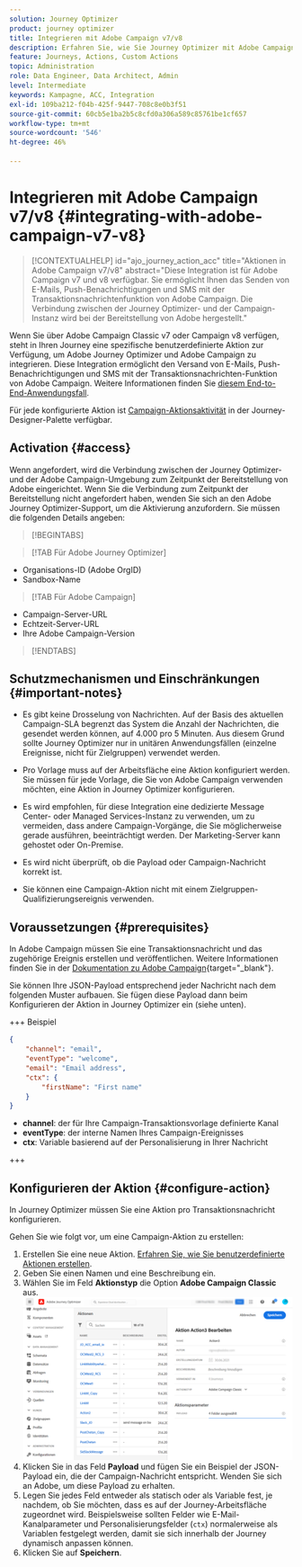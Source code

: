 ```yaml
---
solution: Journey Optimizer
product: journey optimizer
title: Integrieren mit Adobe Campaign v7/v8
description: Erfahren Sie, wie Sie Journey Optimizer mit Adobe Campaign v7/v8 integrieren
feature: Journeys, Actions, Custom Actions
topic: Administration
role: Data Engineer, Data Architect, Admin
level: Intermediate
keywords: Kampagne, ACC, Integration
exl-id: 109ba212-f04b-425f-9447-708c8e0b3f51
source-git-commit: 60cb5e1ba2b5c8cfd0a306a589c85761be1cf657
workflow-type: tm+mt
source-wordcount: '546'
ht-degree: 46%

---
```


# Integrieren mit Adobe Campaign v7/v8 {#integrating-with-adobe-campaign-v7-v8}

>[!CONTEXTUALHELP]
>id="ajo_journey_action_acc"
>title="Aktionen in Adobe Campaign v7/v8"
>abstract="Diese Integration ist für Adobe Campaign v7 und v8 verfügbar. Sie ermöglicht Ihnen das Senden von E-Mails, Push-Benachrichtigungen und SMS mit der Transaktionsnachrichtenfunktion von Adobe Campaign. Die Verbindung zwischen der Journey Optimizer- und der Campaign-Instanz wird bei der Bereitstellung von Adobe hergestellt."

Wenn Sie über Adobe Campaign Classic v7 oder Campaign v8 verfügen, steht in Ihren Journey eine spezifische benutzerdefinierte Aktion zur Verfügung, um Adobe Journey Optimizer und Adobe Campaign zu integrieren. Diese Integration ermöglicht den Versand von E-Mails, Push-Benachrichtigungen und SMS mit der Transaktionsnachrichten-Funktion von Adobe Campaign. Weitere Informationen finden Sie [ diesem End-to-End-Anwendungsfall](../building-journeys/ajo-ac.md).

Für jede konfigurierte Aktion ist [Campaign-Aktionsaktivität](../building-journeys/using-adobe-campaign-v7-v8.md) in der Journey-Designer-Palette verfügbar.

## Activation {#access}

Wenn angefordert, wird die Verbindung zwischen der Journey Optimizer- und der Adobe Campaign-Umgebung zum Zeitpunkt der Bereitstellung von Adobe eingerichtet. Wenn Sie die Verbindung zum Zeitpunkt der Bereitstellung nicht angefordert haben, wenden Sie sich an den Adobe Journey Optimizer-Support, um die Aktivierung anzufordern. Sie müssen die folgenden Details angeben:

>[!BEGINTABS]

>[!TAB Für Adobe Journey Optimizer]

* Organisations-ID (Adobe OrgID)
* Sandbox-Name

>[!TAB Für Adobe Campaign]

* Campaign-Server-URL
* Echtzeit-Server-URL
* Ihre Adobe Campaign-Version

>[!ENDTABS]


## Schutzmechanismen und Einschränkungen {#important-notes}

* Es gibt keine Drosselung von Nachrichten. Auf der Basis des aktuellen Campaign-SLA begrenzt das System die Anzahl der Nachrichten, die gesendet werden können, auf 4.000 pro 5 Minuten. Aus diesem Grund sollte Journey Optimizer nur in unitären Anwendungsfällen (einzelne Ereignisse, nicht für Zielgruppen) verwendet werden.

* Pro Vorlage muss auf der Arbeitsfläche eine Aktion konfiguriert werden. Sie müssen für jede Vorlage, die Sie von Adobe Campaign verwenden möchten, eine Aktion in Journey Optimizer konfigurieren.

* Es wird empfohlen, für diese Integration eine dedizierte Message Center- oder Managed Services-Instanz zu verwenden, um zu vermeiden, dass andere Campaign-Vorgänge, die Sie möglicherweise gerade ausführen, beeinträchtigt werden. Der Marketing-Server kann gehostet oder On-Premise.<!--The build required is 21.1 Release Candidate or greater. -->

* Es wird nicht überprüft, ob die Payload oder Campaign-Nachricht korrekt ist.

* Sie können eine Campaign-Aktion nicht mit einem Zielgruppen-Qualifizierungsereignis verwenden.

## Voraussetzungen {#prerequisites}

In Adobe Campaign müssen Sie eine Transaktionsnachricht und das zugehörige Ereignis erstellen und veröffentlichen. Weitere Informationen finden Sie in der [Dokumentation zu Adobe Campaign](https://experienceleague.adobe.com/de/docs/campaign/campaign-v8/send/real-time/transactional){target="_blank"}.

Sie können Ihre JSON-Payload entsprechend jeder Nachricht nach dem folgenden Muster aufbauen. Sie fügen diese Payload dann beim Konfigurieren der Aktion in Journey Optimizer ein (siehe unten).

+++ Beispiel

```json
{
    "channel": "email",
    "eventType": "welcome",
    "email": "Email address",
    "ctx": {
        "firstName": "First name"
    }
}
```

* **channel**: der für Ihre Campaign-Transaktionsvorlage definierte Kanal
* **eventType**: der interne Namen Ihres Campaign-Ereignisses
* **ctx**: Variable basierend auf der Personalisierung in Ihrer Nachricht

+++

## Konfigurieren der Aktion {#configure-action}

In Journey Optimizer müssen Sie eine Aktion pro Transaktionsnachricht konfigurieren.

Gehen Sie wie folgt vor, um eine Campaign-Aktion zu erstellen:

1. Erstellen Sie eine neue Aktion. [Erfahren Sie, wie Sie benutzerdefinierte Aktionen erstellen](../action/action.md).
1. Geben Sie einen Namen und eine Beschreibung ein.
1. Wählen Sie im Feld **Aktionstyp** die Option **Adobe Campaign Classic** aus.
   ![](assets/accintegration1.png)
1. Klicken Sie in das Feld **Payload** und fügen Sie ein Beispiel der JSON-Payload ein, die der Campaign-Nachricht entspricht. Wenden Sie sich an Adobe, um diese Payload zu erhalten.
1. Legen Sie jedes Feld entweder als statisch oder als Variable fest, je nachdem, ob Sie möchten, dass es auf der Journey-Arbeitsfläche zugeordnet wird. Beispielsweise sollten Felder wie E-Mail-Kanalparameter und Personalisierungsfelder (`ctx`) normalerweise als Variablen festgelegt werden, damit sie sich innerhalb der Journey dynamisch anpassen können.
1. Klicken Sie auf **Speichern**.

